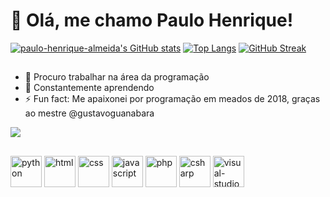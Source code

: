 # 👋 Olá, me chamo Paulo Henrique!

[![paulo-henrique-almeida's GitHub stats](https://github-readme-stats.vercel.app/api?username=paulo-henrique-almeida&show_icons=true&hide=contribs&hide_rank=true&count_private=true&theme=github_dark&locale=pt-br)](https://github.com/paulo-henrique-almeida/github-readme-stats)
[![Top Langs](https://github-readme-stats.vercel.app/api/top-langs/?username=paulo-henrique-almeida&layout=compact&theme=github_dark&locale=pt-br)](https://github.com/paulo-henrique-almeida/github-readme-stats)
[![GitHub Streak](https://github-readme-streak-stats.herokuapp.com?user=paulo-henrique-almeida&theme=github-dark-blue&border_radius=5&locale=pt_BR&date_format=j%20M%5B%20Y%5D&card_width=500)](https://git.io/streak-stats)

##

- 👀 Procuro trabalhar na área da programação
- 🌱 Constantemente aprendendo
- ⚡ Fun fact: Me apaixonei por programação em meados de 2018, graças ao mestre @gustavoguanabara

<a href="mailto:contato.ph.almeida2006@gmail.com" target="_blank" align="center"><img src="https://img.shields.io/badge/Gmail-D14836?style=for-the-badge&logo=gmail&logoColor=white"></a>

##
<div style="inline-block">
  <img src="https://github.com/paulo-henrique-almeida/paulo-henrique-almeida/assets/158237204/3341a133-a2cd-494d-93cf-870c67a75344" alt="python" width="50" height="50" align="center">
  <img src="https://github.com/paulo-henrique-almeida/paulo-henrique-almeida/assets/158237204/2c351098-f87a-4773-8b4d-db9901100e95" alt="html" width="50" height="50" align="center">
  <img src="https://github.com/paulo-henrique-almeida/paulo-henrique-almeida/assets/158237204/f7dc5987-9f63-4774-867d-330534ef3bae" alt="css" width="50" height="50" align="center">
  <img src="https://github.com/paulo-henrique-almeida/paulo-henrique-almeida/assets/158237204/bdf91bde-5dde-43f2-9fa7-90a72550de86" alt="javascript" width="50" height="50" align="center">
  <img src="https://github.com/paulo-henrique-almeida/paulo-henrique-almeida/assets/158237204/16d9fdea-1abf-4c59-9702-7c99eb5ef1c4" alt="php" width="50" height="50" align="center">
  <img src="https://github.com/paulo-henrique-almeida/paulo-henrique-almeida/assets/158237204/3b4ac4d0-3782-4260-bfe4-0349a0dadffc" alt="csharp" width="50" height="50" align="center">
  <img src="https://github.com/paulo-henrique-almeida/paulo-henrique-almeida/assets/158237204/54cbc11b-8449-434b-ab49-3e761dbab05b" alt="visual-studio" width="50" height="50" align="center">
</div>
